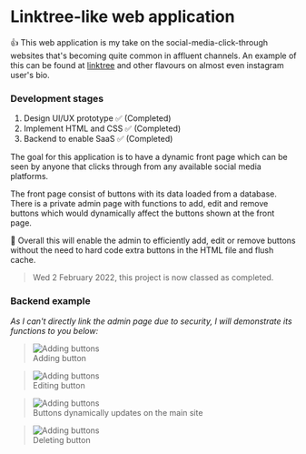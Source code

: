 # Linktree-like web application

👍 This web application is my take on the social-media-click-through 
websites that's becoming quite common in affluent channels. An
example of this can be found at [linktree](https://linktr.ee/) and other
flavours on almost even instagram user's bio.

### Development stages
1. Design UI/UX prototype ✅ (Completed)
2. Implement HTML and CSS ✅ (Completed)
3. Backend to enable SaaS ✅ (Completed)

The goal for this application is to have a dynamic front page 
which can be seen by anyone that clicks through from any available
social media platforms. 

The front page consist of buttons with its data loaded 
from a database. There is a private admin page with
functions to add, edit and remove buttons which would dynamically
affect the buttons shown at the front page.

👑 Overall this will enable the admin to
efficiently add, edit or remove buttons without the need to
hard code extra buttons in the HTML file and flush cache.

> Wed 2 February 2022, this project is now classed as completed.

### Backend example
*As I can't directly link the admin page due to security, I will demonstrate its functions to you below:*

>![Adding buttons](https://i.imgur.com/jhzRm6R.gif) <br>Adding button

>![Adding buttons](https://imgur.com/sKAUEt6.gif) <br>Editing button

>![Adding buttons](https://imgur.com/1unSaxo.gif) <br>Buttons dynamically updates on the main site

>![Adding buttons](https://imgur.com/iNsfl3J.gif) <br>Deleting button

